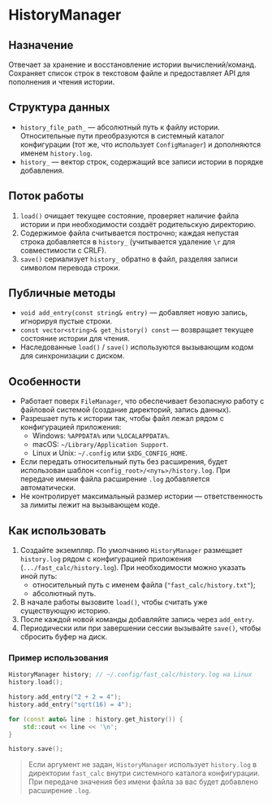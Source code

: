 # HistoryManager

## Назначение
Отвечает за хранение и восстановление истории вычислений/команд. Сохраняет список строк в текстовом файле и предоставляет API для пополнения и чтения истории.

## Структура данных
- `history_file_path_` — абсолютный путь к файлу истории. Относительные пути преобразуются в системный каталог конфигурации (тот же, что использует `ConfigManager`) и дополняются именем `history.log`.
- `history_` — вектор строк, содержащий все записи истории в порядке добавления.

## Поток работы
1. `load()` очищает текущее состояние, проверяет наличие файла истории и при необходимости создаёт родительскую директорию.
2. Содержимое файла считывается построчно; каждая непустая строка добавляется в `history_` (учитывается удаление `\r` для совместимости с CRLF).
3. `save()` сериализует `history_` обратно в файл, разделяя записи символом перевода строки.

## Публичные методы
- `void add_entry(const string& entry)` — добавляет новую запись, игнорируя пустые строки.
- `const vector<string>& get_history() const` — возвращает текущее состояние истории для чтения.
- Наследованные `load()` / `save()` используются вызывающим кодом для синхронизации с диском.

## Особенности
- Работает поверх `FileManager`, что обеспечивает безопасную работу с файловой системой (создание директорий, запись данных).
- Разрешает путь к истории так, чтобы файл лежал рядом с конфигурацией приложения:
  - Windows: `%APPDATA%` или `%LOCALAPPDATA%`.
  - macOS: `~/Library/Application Support`.
  - Linux и Unix: `~/.config` или `$XDG_CONFIG_HOME`.
- Если передать относительный путь без расширения, будет использован шаблон `<config_root>/<путь>/history.log`. При передаче имени файла расширение `.log` добавляется автоматически.
- Не контролирует максимальный размер истории — ответственность за лимиты лежит на вызывающем коде.

## Как использовать
1. Создайте экземпляр. По умолчанию `HistoryManager` размещает `history.log` рядом с конфигурацией приложения (`.../fast_calc/history.log`). При необходимости можно указать иной путь:
   - относительный путь с именем файла (`"fast_calc/history.txt"`);
   - абсолютный путь.
2. В начале работы вызовите `load()`, чтобы считать уже существующую историю.
3. После каждой новой команды добавляйте запись через `add_entry`.
4. Периодически или при завершении сессии вызывайте `save()`, чтобы сбросить буфер на диск.

### Пример использования
```cpp
HistoryManager history; // ~/.config/fast_calc/history.log на Linux
history.load();

history.add_entry("2 + 2 = 4");
history.add_entry("sqrt(16) = 4");

for (const auto& line : history.get_history()) {
    std::cout << line << '\n';
}

history.save();
```
> Если аргумент не задан, `HistoryManager` использует `history.log` в директории `fast_calc` внутри системного каталога конфигурации. При передаче значения без имени файла за вас будет добавлено расширение `.log`.
